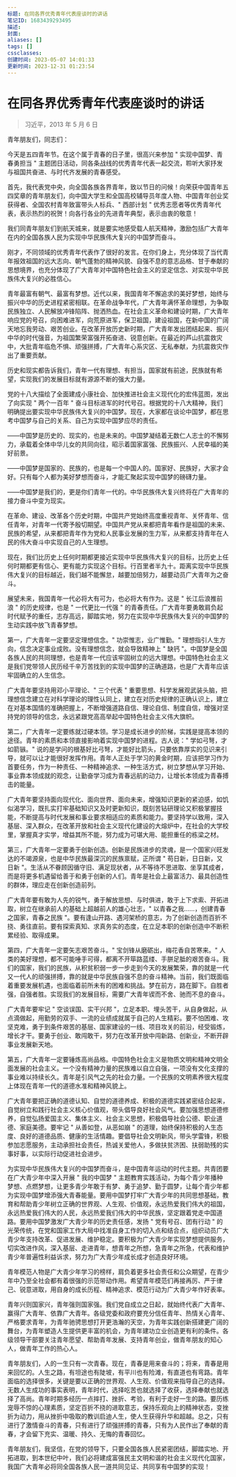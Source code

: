 ```yaml
---
标题: 在同各界优秀青年代表座谈时的讲话
笔记ID: 1683439293495
描述: 
封面: 
aliases: []
tags: []
cssclasses: 
创建时间: 2023-05-07 14:01:33
更新时间: 2023-12-31 01:23:54
---
```


# 在同各界优秀青年代表座谈时的讲话

> 习近平，2013 年 5 月 6 日

青年朋友们，同志们：

今天是五四青年节。在这个属于青春的日子里，很高兴来参加 " 实现中国梦、青春勇担当 " 主题团日活动，同各条战线的优秀青年代表一起交流，聆听大家抒发与祖国共奋进、与时代齐发展的青春感受。

首先，我代表党中央，向全国各族各界青年，致以节日的问候！向荣获中国青年五四奖章的青年朋友们，向中国大学生和全国高校辅导员年度人物、中国青年创业奖获得者、全国农村青年致富带头人标兵、" 西部计划 " 优秀志愿者等优秀青年代表，表示热烈的祝贺！向各行各业的先进青年典型，表示由衷的敬意！

我们同青年朋友们到航天城来，就是要实地感受载人航天精神，激励包括广大青年在内的全国各族人民为实现中华民族伟大复兴的中国梦而奋斗。

刚才，不同领域的优秀青年代表作了很好的发言。在你们身上，充分体现了当代青年报效祖国的远大志向、朝气蓬勃的精神风貌、自强不息的意志品格、甘于奉献的思想境界，也充分体现了广大青年对中国特色社会主义的坚定信念、对实现中华民族伟大复兴的必胜信心。

青年最富有朝气、最富有梦想。近代以来，我国青年不懈追求的美好梦想，始终与振兴中华的历史进程紧密相联。在革命战争年代，广大青年满怀革命理想，为争取民族独立、人民解放冲锋陷阵、抛洒热血。在社会主义革命和建设时期，广大青年响应党的号召，向困难进军，向荒原进军，保卫祖国，建设祖国，在新中国的广阔天地忘我劳动、艰苦创业。在改革开放历史新时期，广大青年发出团结起来、振兴中华的时代强音，为祖国繁荣富强开拓奋进、锐意创新。在最近的芦山抗震救灾中，大批青年临危不惧、顽强拼搏，广大青年心系灾区、无私奉献，为抗震救灾作出了重要贡献。

历史和现实都告诉我们，青年一代有理想、有担当，国家就有前途，民族就有希望，实现我们的发展目标就有源源不断的强大力量。

党的十八大描绘了全面建成小康社会、加快推进社会主义现代化的宏伟蓝图，发出了向实现 " 两个一百年 " 奋斗目标进军的时代号召。根据党的十八大精神，我们明确提出要实现中华民族伟大复兴的中国梦。现在，大家都在谈论中国梦，都在思考中国梦与自己的关系、自己为实现中国梦应尽的责任。

——中国梦是历史的、现实的，也是未来的。中国梦凝结着无数仁人志士的不懈努力，承载着全体中华儿女的共同向往，昭示着国家富强、民族振兴、人民幸福的美好前景。

——中国梦是国家的、民族的，也是每一个中国人的。国家好、民族好，大家才会好。只有每个人都为美好梦想而奋斗，才能汇聚起实现中国梦的磅礴力量。

——中国梦是我们的，更是你们青年一代的。中华民族伟大复兴终将在广大青年的接力奋斗中变为现实。

在革命、建设、改革各个历史时期，中国共产党始终高度重视青年、关怀青年、信任青年，对青年一代寄予殷切期望。中国共产党从来都把青年看作是祖国的未来、民族的希望，从来都把青年作为党和人民事业发展的生力军，从来都支持青年在人民的伟大奋斗中实现自己的人生理想。

现在，我们比历史上任何时期都更接近实现中华民族伟大复兴的目标，比历史上任何时期都更有信心、更有能力实现这个目标。行百里者半九十。距离实现中华民族伟大复兴的目标越近，我们越不能懈怠，越要加倍努力，越要动员广大青年为之奋斗。

展望未来，我国青年一代必将大有可为，也必将大有作为。这是 " 长江后浪推前浪 " 的历史规律，也是 " 一代更比一代强 " 的青春责任。广大青年要勇敢肩负起时代赋予的重任，志存高远，脚踏实地，努力在实现中华民族伟大复兴的中国梦的生动实践中放飞青春梦想。

第一，广大青年一定要坚定理想信念。" 功崇惟志，业广惟勤。" 理想指引人生方向，信念决定事业成败。没有理想信念，就会导致精神上 " 缺钙 "。中国梦是全国各族人民的共同理想，也是青年一代应该牢固树立的远大理想。中国特色社会主义是我们党带领人民历经千辛万苦找到的实现中国梦的正确道路，也是广大青年应该牢固确立的人生信念。

广大青年要坚持用邓小平理论、" 三个代表 " 重要思想、科学发展观武装头脑，把理想信念建立在对科学理论的理性认同上，建立在对历史规律的正确认识上，建立在对基本国情的准确把握上，不断增强道路自信、理论自信、制度自信，增强对坚持党的领导的信念，永远紧跟党高高举起中国特色社会主义伟大旗帜。

第二，广大青年一定要练就过硬本领。学习是成长进步的阶梯，实践是提高本领的途径。青年的素质和本领直接影响着实现中国梦的进程。古人说：" 学如弓弩，才如箭镞。" 说的是学问的根基好比弓弩，才能好比箭头，只要依靠厚实的见识来引导，就可以让才能很好发挥作用。青年人正处于学习的黄金时期，应该把学习作为首要任务，作为一种责任、一种精神追求、一种生活方式，树立梦想从学习开始、事业靠本领成就的观念，让勤奋学习成为青春远航的动力，让增长本领成为青春搏击的能量。

广大青年要坚持面向现代化、面向世界、面向未来，增强知识更新的紧迫感，如饥似渴学习，既扎实打牢基础知识又及时更新知识，既刻苦钻研理论又积极掌握技能，不断提高与时代发展和事业要求相适应的素质和能力。要坚持学以致用，深入基层、深入群众，在改革开放和社会主义现代化建设的大熔炉中，在社会的大学校里，掌握真才实学，增益其所不能，努力成为可堪大用、能担重任的栋梁之材。

第三，广大青年一定要勇于创新创造。创新是民族进步的灵魂，是一个国家兴旺发达的不竭源泉，也是中华民族最深沉的民族禀赋，正所谓 " 苟日新，日日新，又日新 "。生活从不眷顾因循守旧、满足现状者，从不等待不思进取、坐享其成者，而是将更多机遇留给善于和勇于创新的人们。青年是社会上最富活力、最具创造性的群体，理应走在创新创造前列。

广大青年要有敢为人先的锐气，勇于解放思想、与时俱进，敢于上下求索、开拓进取，树立在继承前人的基础上超越前人的雄心壮志，" 以青春之我……，创建青春之国家，青春之民族 "。要有逢山开路、遇河架桥的意志，为了创新创造而百折不挠、勇往直前。要有探索真知、求真务实的态度，在立足本职的创新创造中不断积累经验、取得成果。

第四，广大青年一定要矢志艰苦奋斗。" 宝剑锋从磨砺出，梅花香自苦寒来。" 人类的美好理想，都不可能唾手可得，都离不开筚路蓝缕、手胼足胝的艰苦奋斗。我们的国家，我们的民族，从积贫积弱一步一步走到今天的发展繁荣，靠的就是一代又一代人的顽强拼搏，靠的就是中华民族自强不息的奋斗精神。当前，我们既面临着重要发展机遇，也面临着前所未有的困难和挑战。梦在前方，路在脚下。自胜者强，自强者胜。实现我们的发展目标，需要广大青年锲而不舍、驰而不息的奋斗。

广大青年要牢记 " 空谈误国、实干兴邦 "，立足本职、埋头苦干，从自身做起，从点滴做起，用勤劳的双手、一流的业绩成就属于自己的人生精彩。要不怕困难、攻坚克难，勇于到条件艰苦的基层、国家建设的一线、项目攻关的前沿，经受锻炼，增长才干。要勇于创业、敢闯敢干，努力在改革开放中闯新路、创新业，不断开辟事业发展新天地。

第五，广大青年一定要锤炼高尚品格。中国特色社会主义是物质文明和精神文明全面发展的社会主义。一个没有精神力量的民族难以自立自强，一项没有文化支撑的事业难以持续长久。青年是引风气之先的社会力量。一个民族的文明素养很大程度上体现在青年一代的道德水准和精神风貌上。

广大青年要把正确的道德认知、自觉的道德养成、积极的道德实践紧密结合起来，自觉树立和践行社会主义核心价值观，带头倡导良好社会风气。要加强思想道德修养，自觉弘扬爱国主义、集体主义、社会主义思想，积极倡导社会公德、职业道德、家庭美德。要牢记 " 从善如登，从恶如崩 " 的道理，始终保持积极的人生态度、良好的道德品质、健康的生活情趣。要倡导社会文明新风，带头学雷锋，积极参加志愿服务，主动承担社会责任，热诚关爱他人，多做扶贫济困、扶弱助残的实事好事，以实际行动促进社会进步。

为实现中华民族伟大复兴的中国梦而奋斗，是中国青年运动的时代主题。共青团要在广大青少年中深入开展 " 我的中国梦 " 主题教育实践活动，为每个青少年播种梦想、点燃梦想，让更多青少年敢于有梦、勇于追梦、勤于圆梦，让每个青少年都为实现中国梦增添强大青春能量。要用中国梦打牢广大青少年的共同思想基础，教育和帮助青少年树立正确的世界观、人生观、价值观，永远热爱我们伟大的祖国，永远热爱我们伟大的人民，永远热爱我们伟大的中华民族，坚定跟着党走中国道路。要用中国梦激发广大青少年的历史责任感，发扬 " 党有号召、团有行动 " 的光荣传统，在党和国家工作大局中找准自身工作的切入点和结合点，组织动员广大青少年支持改革、促进发展、维护稳定。要积极为广大青少年实现梦想提供服务，切实改进作风，深入基层、走进青年，想青年之所想，急青年之所急，代表和维护青少年普遍性利益诉求，努力为广大青少年成长成才创造良好环境。

青年模范人物是广大青少年学习的榜样，肩负着更多社会责任和公众期望，在青少年中乃至全社会都有着很强的示范带动作用。希望青年模范们再接再厉、严于律己、锐意进取，用自身的成长历程、精神追求、模范行动为广大青少年作好表率。

青年兴则国家兴，青年强则国家强。我们党自成立之日起，就始终代表广大青年、赢得广大青年、依靠广大青年。各级党委和政府要充分信任青年、热情关心青年、严格要求青年，为青年驰骋思想打开更浩瀚的天空，为青年实践创新搭建更广阔的舞台，为青年塑造人生提供更丰富的机会，为青年建功立业创造更有利的条件。各级领导干部要关注青年愿望、帮助青年发展、支持青年创业，做青年朋友的知心人，做青年工作的热心人。

青年朋友们，人的一生只有一次青春。现在，青春是用来奋斗的；将来，青春是用来回忆的。人生之路，有坦途也有陡坡，有平川也有险滩，有直道也有弯路。青年面临的选择很多，关键是要以正确的世界观、人生观、价值观来指导自己的选择。无数人生成功的事实表明，青年时代，选择吃苦也就选择了收获，选择奉献也就选择了高尚。青年时期多经历一点摔打、挫折、考验，有利于走好一生的路。要历练宠辱不惊的心理素质，坚定百折不挠的进取意志，保持乐观向上的精神状态，变挫折为动力，用从挫折中吸取的教训启迪人生，使人生获得升华和超越。总之，只有进行了激情奋斗的青春，只有进行了顽强拼搏的青春，只有为人民作出了奉献的青春，才会留下充实、温暖、持久、无悔的青春回忆。

青年朋友们，我坚信，在党的领导下，只要全国各族人民紧密团结，脚踏实地、开拓进取，到本世纪中叶，我们必将建成富强民主文明和谐的社会主义现代化国家，我国广大青年必将同全国各族人民一道共同见证、共同享有中国梦的实现！
